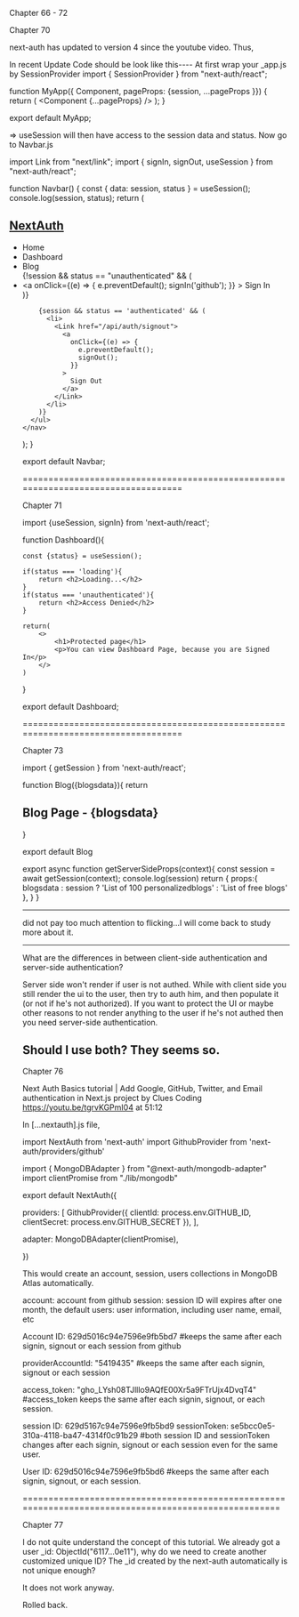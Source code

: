 Chapter 66 - 72

Chapter 70

next-auth has updated to version 4 since the youtube video. Thus,

In recent Update Code should be look like this----
At first wrap your _app.js by SessionProvider
import { SessionProvider } from "next-auth/react";

function MyApp({ Component, pageProps: {session, ...pageProps }}) {
  return (
    <SessionProvider session={session}>
      <Navbar />
      <Component {...pageProps} />
    </SessionProvider>
  );
}

export default MyApp;

=> useSession will then have access to the session data and status. Now go to Navbar.js

import Link from "next/link";
import { signIn, signOut, useSession } from "next-auth/react";

function Navbar() {
  const { data: session, status } = useSession();
  console.log(session, status);
  return (
    <nav className="header">
      <h1 className="logo">
        <a href="#">NextAuth</a>
      </h1>
      <ul className="main-nav">
        <li>
          <Link href="/">
            <a>Home</a>
          </Link>
        </li>
        <li>
          <Link href="/dashboard">
            <a>Dashboard</a>
          </Link>
        </li>
        <li>
          <Link href="/blog">
            <a>Blog</a>
          </Link>
        </li>
        {!session && status == "unauthenticated" && (
          <li>
            <Link href="/api/auth/signin">
              <a
                onClick={(e) => {
                  e.preventDefault();
                  signIn('github');
                }}
              >
                Sign In
              </a>
            </Link>
          </li>
        )}

        {session && status == 'authenticated' && (
          <li>
            <Link href="/api/auth/signout">
              <a
                onClick={(e) => {
                  e.preventDefault();
                  signOut();
                }}
              >
                Sign Out
              </a>
            </Link>
          </li>
        )}
      </ul>
    </nav>
  );
}

export default Navbar;

==================================================================================

Chapter 71

import {useSession, signIn} from 'next-auth/react';


function Dashboard(){
    
    const {status} = useSession();
    
    if(status === 'loading'){
        return <h2>Loading...</h2>
    }
    if(status === 'unauthenticated'){
        return <h2>Access Denied</h2>
    }

    return(
        <>
            <h1>Protected page</h1>
            <p>You can view Dashboard Page, because you are Signed In</p>
        </>
    )
}

export default Dashboard;

==================================================================================

Chapter 73

import { getSession } from 'next-auth/react';

function Blog({blogsdata}){
    return <h1>Blog Page - {blogsdata}</h1>
}

export default Blog


export async function getServerSideProps(context){
    const session = await getSession(context);
    console.log(session)
    return {
        props:{
            blogsdata : session  ? 'List of 100 personalizedblogs' : 'List of free blogs'
        },
    }
}

---------------------------------------

did not pay too much attention to flicking...I will come back to study more about it.

---------------------------------------

What are the differences in between client-side authentication and server-side authentication?

Server side won't render if user is not authed. While with client side you still render the ui to the user,  then try to auth him, and then populate it (or not if he's not authorized). If you want to protect the UI or maybe other reasons to not render anything to the user if he's not authed then you need server-side authentication.

Should I use both? They seems so.
=====================================================================================================

Chapter 76

Next Auth Basics tutorial | Add Google, GitHub, Twitter, and Email authentication in Next.js project by Clues Coding
https://youtu.be/tgrvKGPmI04
at 51:12

In [...nextauth].js file,

import NextAuth from 'next-auth'
import GithubProvider from 'next-auth/providers/github'

import { MongoDBAdapter } from "@next-auth/mongodb-adapter"
import clientPromise from "./lib/mongodb"

export default NextAuth({
  
  providers: [
    GithubProvider({
      clientId: process.env.GITHUB_ID,
      clientSecret: process.env.GITHUB_SECRET
    }),
  ],
  
  adapter: MongoDBAdapter(clientPromise),

})

This would create an account, session, users collections in MongoDB Atlas automatically.

account: account from github
session: session ID will expires after one month, the default
users: user information, including user name, email, etc


Account ID: 629d5016c94e7596e9fb5bd7
#keeps the same after each signin, signout or each session from github

providerAccountId: "5419435"
#keeps the same after each signin, signout or each session

access_token: "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"
#access_token keeps the same after each signin, signout, or each session.

session ID: 629d5167c94e7596e9fb5bd9
sessionToken: se5bcc0e5-310a-4118-ba47-4314f0c91b29
#both session ID and sessionToken changes after each signin, signout or each session even for the same user.

User ID:    629d5016c94e7596e9fb5bd6
#keeps the same after each signin, signout, or each session.

=====================================================================================================

Chapter 77

 I do not quite understand the concept of this tutorial. We already got a user _id: ObjectId("6117...0e11"), why do we need to create another customized unique ID? The _id created by the next-auth automatically is not unique enough?

It does not work anyway.

Rolled back.

